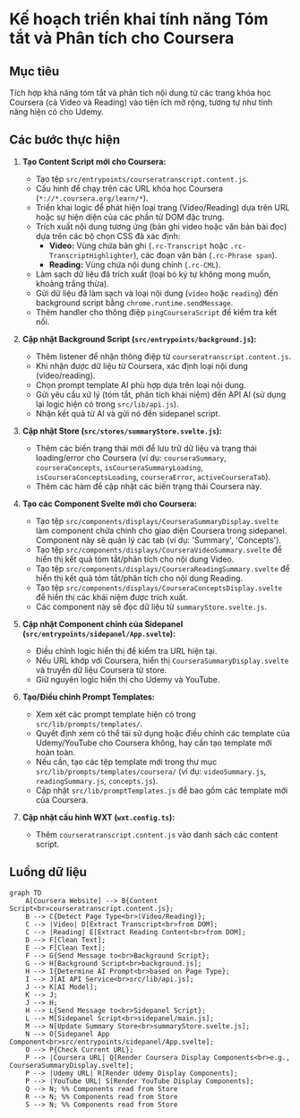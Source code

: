 # Kế hoạch triển khai tính năng Tóm tắt và Phân tích cho Coursera

## Mục tiêu

Tích hợp khả năng tóm tắt và phân tích nội dung từ các trang khóa học Coursera (cả Video và Reading) vào tiện ích mở rộng, tương tự như tính năng hiện có cho Udemy.

## Các bước thực hiện

1.  **Tạo Content Script mới cho Coursera:**

    - Tạo tệp `src/entrypoints/courseratranscript.content.js`.
    - Cấu hình để chạy trên các URL khóa học Coursera (`*://*.coursera.org/learn/*`).
    - Triển khai logic để phát hiện loại trang (Video/Reading) dựa trên URL hoặc sự hiện diện của các phần tử DOM đặc trưng.
    - Trích xuất nội dung tương ứng (bản ghi video hoặc văn bản bài đọc) dựa trên các bộ chọn CSS đã xác định:
      - **Video:** Vùng chứa bản ghi (`.rc-Transcript` hoặc `.rc-TranscriptHighlighter`), các đoạn văn bản (`.rc-Phrase span`).
      - **Reading:** Vùng chứa nội dung chính (`.rc-CML`).
    - Làm sạch dữ liệu đã trích xuất (loại bỏ ký tự không mong muốn, khoảng trắng thừa).
    - Gửi dữ liệu đã làm sạch và loại nội dung (`video` hoặc `reading`) đến background script bằng `chrome.runtime.sendMessage`.
    - Thêm handler cho thông điệp `pingCourseraScript` để kiểm tra kết nối.

2.  **Cập nhật Background Script (`src/entrypoints/background.js`):**

    - Thêm listener để nhận thông điệp từ `courseratranscript.content.js`.
    - Khi nhận được dữ liệu từ Coursera, xác định loại nội dung (video/reading).
    - Chọn prompt template AI phù hợp dựa trên loại nội dung.
    - Gửi yêu cầu xử lý (tóm tắt, phân tích khái niệm) đến API AI (sử dụng lại logic hiện có trong `src/lib/api.js`).
    - Nhận kết quả từ AI và gửi nó đến sidepanel script.

3.  **Cập nhật Store (`src/stores/summaryStore.svelte.js`):**

    - Thêm các biến trạng thái mới để lưu trữ dữ liệu và trạng thái loading/error cho Coursera (ví dụ: `courseraSummary`, `courseraConcepts`, `isCourseraSummaryLoading`, `isCourseraConceptsLoading`, `courseraError`, `activeCourseraTab`).
    - Thêm các hàm để cập nhật các biến trạng thái Coursera này.

4.  **Tạo các Component Svelte mới cho Coursera:**

    - Tạo tệp `src/components/displays/CourseraSummaryDisplay.svelte` làm component chứa chính cho giao diện Coursera trong sidepanel. Component này sẽ quản lý các tab (ví dụ: 'Summary', 'Concepts').
    - Tạo tệp `src/components/displays/CourseraVideoSummary.svelte` để hiển thị kết quả tóm tắt/phân tích cho nội dung Video.
    - Tạo tệp `src/components/displays/CourseraReadingSummary.svelte` để hiển thị kết quả tóm tắt/phân tích cho nội dung Reading.
    - Tạo tệp `src/components/displays/CourseraConceptsDisplay.svelte` để hiển thị các khái niệm được trích xuất.
    - Các component này sẽ đọc dữ liệu từ `summaryStore.svelte.js`.

5.  **Cập nhật Component chính của Sidepanel (`src/entrypoints/sidepanel/App.svelte`):**

    - Điều chỉnh logic hiển thị để kiểm tra URL hiện tại.
    - Nếu URL khớp với Coursera, hiển thị `CourseraSummaryDisplay.svelte` và truyền dữ liệu Coursera từ store.
    - Giữ nguyên logic hiển thị cho Udemy và YouTube.

6.  **Tạo/Điều chỉnh Prompt Templates:**

    - Xem xét các prompt template hiện có trong `src/lib/prompts/templates/`.
    - Quyết định xem có thể tái sử dụng hoặc điều chỉnh các template của Udemy/YouTube cho Coursera không, hay cần tạo template mới hoàn toàn.
    - Nếu cần, tạo các tệp template mới trong thư mục `src/lib/prompts/templates/coursera/` (ví dụ: `videoSummary.js`, `readingSummary.js`, `concepts.js`).
    - Cập nhật `src/lib/promptTemplates.js` để bao gồm các template mới của Coursera.

7.  **Cập nhật cấu hình WXT (`wxt.config.ts`):**
    - Thêm `courseratranscript.content.js` vào danh sách các content script.

## Luồng dữ liệu

```mermaid
graph TD
    A[Coursera Website] --> B{Content Script<br>courseratranscript.content.js};
    B --> C{Detect Page Type<br>(Video/Reading)};
    C --> |Video| D[Extract Transcript<br>from DOM];
    C --> |Reading| E[Extract Reading Content<br>from DOM];
    D --> F[Clean Text];
    E --> F[Clean Text];
    F --> G{Send Message to<br>Background Script};
    G --> H[Background Script<br>background.js];
    H --> I{Determine AI Prompt<br>based on Page Type};
    I --> J[AI API Service<br>src/lib/api.js];
    J --> K[AI Model];
    K --> J;
    J --> H;
    H --> L{Send Message to<br>Sidepanel Script};
    L --> M[Sidepanel Script<br>sidepanel/main.js];
    M --> N[Update Summary Store<br>summaryStore.svelte.js];
    N --> O[Sidepanel App Component<br>src/entrypoints/sidepanel/App.svelte];
    O --> P{Check Current URL};
    P --> |Coursera URL| Q[Render Coursera Display Components<br>e.g., CourseraSummaryDisplay.svelte];
    P --> |Udemy URL| R[Render Udemy Display Components];
    P --> |YouTube URL| S[Render YouTube Display Components];
    Q --> N; %% Components read from Store
    R --> N; %% Components read from Store
    S --> N; %% Components read from Store
```
